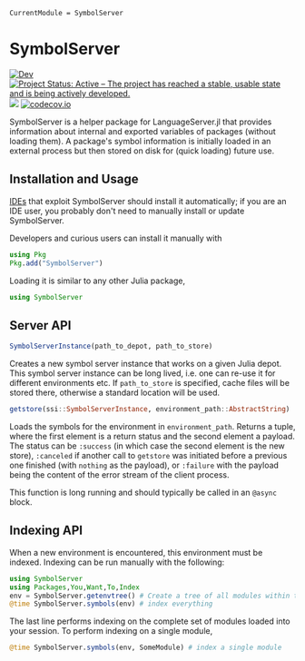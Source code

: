 ```@meta
CurrentModule = SymbolServer
```

# SymbolServer

[![Dev](https://img.shields.io/badge/docs-dev-blue.svg)](https://www.julia-vscode.org/SymbolServer.jl/dev)
[![Project Status: Active – The project has reached a stable, usable state and is being actively developed.](https://www.repostatus.org/badges/latest/active.svg)](https://www.repostatus.org/#active)
![](https://github.com/julia-vscode/SymbolServer.jl/workflows/Run%20CI%20on%20master/badge.svg)
[![codecov.io](http://codecov.io/github/julia-vscode/SymbolServer.jl/coverage.svg?branch=master)](http://codecov.io/github/julia-vscode/SymbolServer.jl?branch=master)

SymbolServer is a helper package for LanguageServer.jl that provides information about internal and exported variables of packages (without loading them). A package's symbol information is initially loaded in an external process but then stored on disk for (quick loading) future use.

## Installation and Usage

[IDEs](https://en.wikipedia.org/wiki/Integrated_development_environment) that exploit SymbolServer should install it automatically; if you are an IDE user, you probably don't need to manually install or update SymbolServer.

Developers and curious users can install it manually with
```julia
using Pkg
Pkg.add("SymbolServer")
```

Loading it is similar to any other Julia package,

```julia
using SymbolServer
```

## Server API

```julia
SymbolServerInstance(path_to_depot, path_to_store)
```

Creates a new symbol server instance that works on a given Julia depot. This symbol server instance can be long lived, i.e. one can re-use it for different environments etc. If `path_to_store` is specified, cache files will be stored there, otherwise a standard location will be used.

```julia
getstore(ssi::SymbolServerInstance, environment_path::AbstractString)
```

Loads the symbols for the environment in `environment_path`. Returns a tuple, where the first element is a return status and the second element a payload. The status can be `:success` (in which case the second element is the new store), `:canceled` if another call to `getstore` was initiated before a previous one finished (with `nothing` as the payload), or `:failure` with the payload being the content of the error stream of the client process.

This function is long running and should typically be called in an `@async` block.

## Indexing API

When a new environment is encountered, this environment must be indexed.
Indexing can be run manually with the following:

```julia
using SymbolServer
using Packages,You,Want,To,Index
env = SymbolServer.getenvtree() # Create a tree of all modules within the current session, including submodules
@time SymbolServer.symbols(env) # index everything
```

The last line performs indexing on the complete set of modules loaded into your session.
To perform indexing on a single module,

```julia
@time SymbolServer.symbols(env, SomeModule) # index a single module
```
